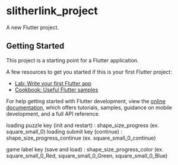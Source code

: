 # slitherlink_project

A new Flutter project.

## Getting Started

This project is a starting point for a Flutter application.

A few resources to get you started if this is your first Flutter project:

- [Lab: Write your first Flutter app](https://docs.flutter.dev/get-started/codelab)
- [Cookbook: Useful Flutter samples](https://docs.flutter.dev/cookbook)

For help getting started with Flutter development, view the
[online documentation](https://docs.flutter.dev/), which offers tutorials,
samples, guidance on mobile development, and a full API reference.

loading puzzle key (init and restart) : shape_size_progress (ex. square_small_0)
loading submit key (continue) : shape_size_progress_continue (ex. square_small_0_continue)

game label key (save and load) : shape_size_progress_color (ex. square_small_0_Red, square_small_0_Green, square_small_0_Blue) 